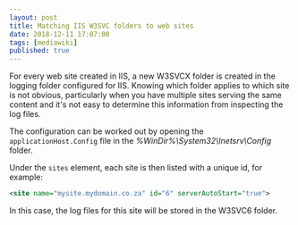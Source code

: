 ```yaml
---
layout: post
title: Matching IIS W3SVC folders to web sites
date: 2018-12-11 17:07:00
tags: [mediawiki]
published: true
---
```


For every web site created in IIS, a new W3SVCX folder is created in the logging folder configured for IIS. Knowing which folder applies to which site is not obvious, particularly when you have multiple sites serving the same content and it's not easy to determine this information from inspecting the log files.

The configuration can be worked out by opening the `applicationHost.Config` file in the *%WinDir%\System32\Inetsrv\Config* folder.

Under the `sites` element, each site is then listed with a unique id, for example:

```xml
<site name="mysite.mydomain.co.za" id="6" serverAutoStart="true">
```

In this case, the log files for this site will be stored in the W3SVC6 folder.